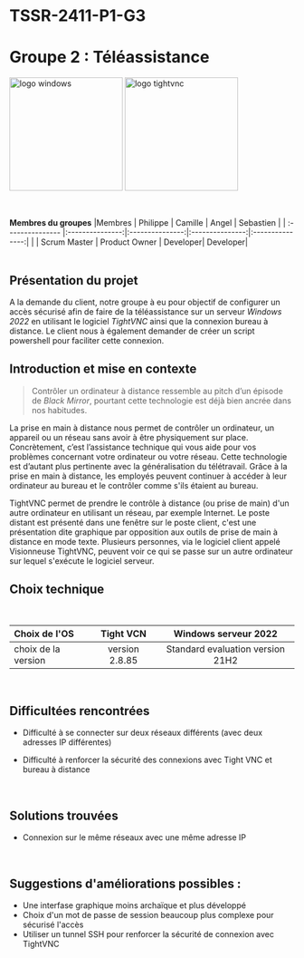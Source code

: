 # TSSR-2411-P1-G3
# Groupe 2 : Téléassistance  


<img src="https://5.imimg.com/data5/SELLER/Default/2023/10/356050645/JO/YL/IH/185666206/windows-server-2022-standard-500x500.jpg" alt="logo windows" width="200"> <img src="https://a-us.storyblok.com/f/1014140/360x249/5e945b138d/tightvnc.png" alt="logo tightvnc" width="200">




<br>

**Membres du groupes** 
|Membres   | Philippe       | Camille | Angel | Sebastien |
| :--------------- |:---------------:|:---------------:|:---------------:|:---------------:|
|          | Scrum Master | Product Owner | Developer| Developer|
<br>
<br>

## Présentation du projet

A la demande du client, notre groupe à eu pour objectif de configurer un accès sécurisé afin de faire de la téléassistance sur un serveur *Windows 2022* en utilisant le logiciel *TightVNC* ainsi que la connexion bureau à distance.
Le client nous à également demander de créer un script powershell pour faciliter cette connexion.
<br>
## Introduction et mise en contexte

> Contrôler un ordinateur à distance ressemble au pitch d’un épisode de *Black Mirror*, pourtant cette technologie est déjà bien ancrée dans nos habitudes.

La prise en main à distance nous permet de contrôler un ordinateur, un appareil ou un réseau sans avoir à être physiquement sur place. Concrètement, c’est l’assistance technique qui vous aide pour vos problèmes concernant votre ordinateur ou votre réseau.
Cette technologie est d’autant plus pertinente avec la généralisation du télétravail. Grâce à la prise en main à distance, les employés peuvent continuer à accéder à leur ordinateur au bureau et le contrôler comme s'ils étaient au bureau.

TightVNC permet de prendre le contrôle à distance (ou prise de main) d'un autre ordinateur en utilisant un réseau, par exemple Internet. Le poste distant est présenté dans une fenêtre sur le poste client, c'est une présentation dite graphique par opposition aux outils de prise de main à distance en mode texte. Plusieurs personnes, via le logiciel client appelé Visionneuse TightVNC, peuvent voir ce qui se passe sur un autre ordinateur sur lequel s'exécute le logiciel serveur.
<br>
## Choix technique
<br>

|   Choix de l'OS  |  Tight VCN | Windows serveur 2022 |
| :--------------- |:---------------:| :---------------:|
|  choix de la version | version 2.8.85  | Standard evaluation version 21H2 |
<br>

## Difficultées rencontrées
- Difficulté à se connecter sur deux réseaux différents (avec deux adresses IP différentes)
- Difficulté à renforcer la sécurité des connexions avec Tight VNC et bureau à distance

  <br>

## Solutions trouvées
 - Connexion sur le même réseaux avec une même adresse IP

  <br>

## Suggestions d'améliorations possibles :
- Une interfase graphique moins archaïque et plus développé
- Choix d'un mot de passe de session beaucoup plus complexe pour sécurisé l'accès
- Utiliser un tunnel SSH pour renforcer la sécurité de connexion avec TightVNC
